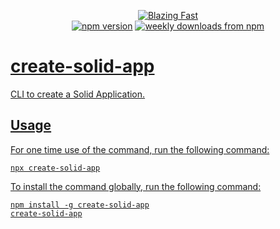<p align="center">
  <a href="https://twitter.com/acdlite/status/974390255393505280">
    <img alt="Blazing Fast" src="https://img.shields.io/badge/speed-blazing%20%F0%9F%94%A5-brightgreen.svg?style=flat-square"></a>
  <br/>
  <a href="https://www.npmjs.com/package/create-solid-app">
    <img alt="npm version" src="https://img.shields.io/npm/v/create-solid-app.svg?style=flat-square"></a>
  <a href="https://www.npmjs.com/package/create-solid-app">
    <img alt="weekly downloads from npm" src="https://img.shields.io/npm/dw/create-solid-app.svg?style=flat-square"></a>
  <a href="#badge">
</p>

# create-solid-app

CLI to create a Solid Application.

## Usage

For one time use of the command, run the following command:

```shell
npx create-solid-app
```

To install the command globally, run the following command:

```shell
npm install -g create-solid-app
create-solid-app
```
